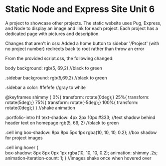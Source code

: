 # Static Node and Express Site Unit 6
 
A project to showcase other projects. The static website uses Pug, Express, and Node to display an image and link for each project. Each project has a dedicated page with pictures and description.

Changes that aren't in css:
    Added a home button to sidebar
    '/Project' (with no project number) redirects back to root rather than throw an error


From the provided script.css, the following changed:

body
    background: rgb(5, 69,2) //black to green

.sidebar
    background: rgb(5,69,2) //black to green

.sidebar a
    color: #fefefe //gray to white

@keyframes shimmy {
  0%{ transform: rotate(0deg);}
  25%{ transform: rotate(5deg);}
  75%{ transform: rotate(-5deg);}
  100%{ transform: rotate(0deg);}
}                                    //shake animation

.portfolio-intro h1
    text-shadow: 4px 2px 10px #333; //text shadow behind header text on homepage
    rgb(5, 69, 2) //black to green

.cell img
    box-shadow: 8px 8px 5px 1px rgba(10, 10, 10, 0.2); //box shadow for project images

.cell img:hover {  
    box-shadow: 8px 8px 0px 1px rgba(10, 10, 10, 0.2);
    animation: shimmy .2s;
    animation-iteration-count: 1;
}  //images shake once when hovered over
